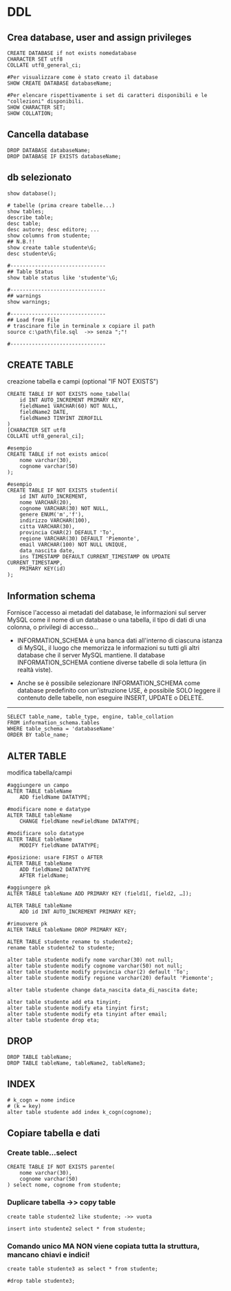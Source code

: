 # DDL
## Crea database, user and assign privileges
    CREATE DATABASE if not exists nomedatabase
    CHARACTER SET utf8
    COLLATE utf8_general_ci;

    #Per visualizzare come è stato creato il database
    SHOW CREATE DATABASE databaseName;

    #Per elencare rispettivamente i set di caratteri disponibili e le "collezioni" disponibili.
    SHOW CHARACTER SET; 
    SHOW COLLATION;

## Cancella database
    DROP DATABASE databaseName;
    DROP DATABASE IF EXISTS databaseName;

## db selezionato
    show database(); 

    # tabelle (prima creare tabelle...)
    show tables;
    describe table;
    desc table;
    desc autore; desc editore; ...
    show columns from studente;
    ## N.B.!!
    show create table studente\G;
    desc studente\G;

    #-------------------------------
    ## Table Status
    show table status like 'studente'\G;

    #-------------------------------
    ## warnings
    show warnings;

    #-------------------------------
    ## Load from File
    # trascinare file in terminale x copiare il path
    source c:\path\file.sql  ->> senza ";"!

    #-------------------------------


## CREATE TABLE 
creazione tabella e campi (optional "IF NOT EXISTS")

    CREATE TABLE IF NOT EXISTS nome_tabella(
        id INT AUTO_INCREMENT PRIMARY KEY,
        fieldName1 VARCHAR(60) NOT NULL,
        fieldName2 DATE,
        fieldName3 TINYINT ZEROFILL
    )
    [CHARACTER SET utf8
    COLLATE utf8_general_ci];

    #esempio
    CREATE TABLE if not exists amico(
        nome varchar(30),
        cognome varchar(50)
    );

    #esempio
    CREATE TABLE IF NOT EXISTS studenti(
        id INT AUTO_INCREMENT,
        nome VARCHAR(20),
        cognome VARCHAR(30) NOT NULL,
        genere ENUM('m','f'),
        indirizzo VARCHAR(100),
        citta VARCHAR(30),
        provincia CHAR(2) DEFAULT 'To',
        regione VARCHAR(30) DEFAULT 'Piemonte',
        email VARCHAR(100) NOT NULL UNIQUE,
        data_nascita date,
        ins TIMESTAMP DEFAULT CURRENT_TIMESTAMP ON UPDATE CURRENT_TIMESTAMP,
        PRIMARY KEY(id)
    );



## Information schema
Fornisce l'accesso ai metadati del database, le informazioni sul server
MySQL come il nome di un database o una tabella, il tipo di dati di una colonna, o privilegi di accesso…
- INFORMATION_SCHEMA è una banca dati all'interno di ciascuna istanza di MySQL, il luogo che
memorizza le informazioni su tutti gli altri database che il server MySQL mantiene.
Il database INFORMATION_SCHEMA contiene diverse tabelle di sola lettura (in realtà viste).

- Anche se è possibile selezionare INFORMATION_SCHEMA come database predefinito con
un'istruzione USE, è possibile SOLO leggere il contenuto delle tabelle, non eseguire INSERT,
UPDATE o DELETE.
--------------------------------------------------------

    SELECT table_name, table_type, engine, table_collation
    FROM information_schema.tables
    WHERE table_schema = 'databaseName'
    ORDER BY table_name;

## ALTER TABLE
modifica tabella/campi

    #aggiungere un campo 
    ALTER TABLE tableName
        ADD fieldName DATATYPE;
    
    #modificare nome e datatype 
    ALTER TABLE tableName
        CHANGE fieldName newFieldName DATATYPE;

    #modificare solo datatype 
    ALTER TABLE tableName
        MODIFY fieldName DATATYPE;

    #posizione: usare FIRST o AFTER
    ALTER TABLE tableName
        ADD fieldName2 DATATYPE
        AFTER fieldName;

    #aggiungere pk
    ALTER TABLE tableName ADD PRIMARY KEY (field1[, field2, …]);
    
    ALTER TABLE tableName
        ADD id INT AUTO_INCREMENT PRIMARY KEY;

    #rimuovere pk
    ALTER TABLE tableName DROP PRIMARY KEY;

    ALTER TABLE studente rename to studente2;
    rename table studente2 to studente;

    alter table studente modify nome varchar(30) not null;
    alter table studente modify cognome varchar(50) not null;
    alter table studente modify provincia char(2) default 'To';
    alter table studente modify regione varchar(20) default 'Piemonte';

    alter table studente change data_nascita data_di_nascita date;

    alter table studente add eta tinyint;
    alter table studente modify eta tinyint first;
    alter table studente modify eta tinyint after email;
    alter table studente drop eta;

## DROP
    DROP TABLE tableName;
    DROP TABLE tableName, tableName2, tableName3;

## INDEX

    # k_cogn = nome indice 
    # (k = key)
    alter table studente add index k_cogn(cognome);


## Copiare tabella e dati

### Create table...select
    CREATE TABLE IF NOT EXISTS parente(
        nome varchar(30),
        cognome varchar(50)
    ) select nome, cognome from studente;


### Duplicare tabella ->> copy table
    create table studente2 like studente; ->> vuota

    insert into studente2 select * from studente;


### Comando unico MA NON viene copiata tutta la struttura, mancano chiavi e indici!
    create table studente3 as select * from studente; 

    #drop table studente3;

